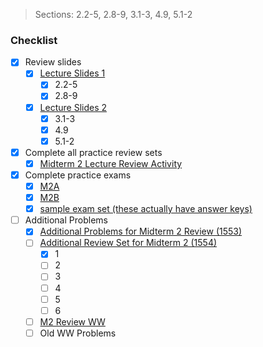 > Sections: 2.2-5, 2.8-9, 3.1-3, 4.9, 5.1-2
### Checklist
- [x] Review slides
	- [x] [Lecture Slides 1](https://sbarone7.math.gatech.edu/Chapters_1_and_2.pdf)
		- [x] 2.2-5
		- [x] 2.8-9
	- [x] [Lecture Slides 2](https://sbarone7.math.gatech.edu/Chapters_3_thru_5.pdf)
		- [x] 3.1-3
		- [x] 4.9
		- [x] 5.1-2
- [x] Complete all practice review sets
	- [x] [Midterm 2 Lecture Review Activity](https://sbarone7.math.gatech.edu/M2ReviewActivity.pdf)
- [x] Complete practice exams
	- [x] [M2A](https://sbarone7.math.gatech.edu/ma1554_exam2_reviewA.pdf)
	- [x] [M2B](https://sbarone7.math.gatech.edu/ma1554_exam2_reviewB.pdf)
	- [x] [sample exam set (these actually have answer keys)](https://gatech.instructure.com/courses/114544/pages/sample-exams)
- [ ] Additional Problems
	- [x] [Additional Problems for Midterm 2 Review (1553)](https://sbarone7.math.gatech.edu/ma1553s_exam2_review.pdf)
	- [ ] [Additional Review Set for Midterm 2 (1554)](https://sbarone7.math.gatech.edu/ma1554_exam2_additional.pdf)
		- [x] 1
		- [ ] 2
		- [ ] 3
		- [ ] 4
		- [ ] 5
		- [ ] 6
	- [ ] [M2 Review WW ](https://gatech.instructure.com/courses/405572/assignments/1819970)
	- [ ] Old WW Problems

